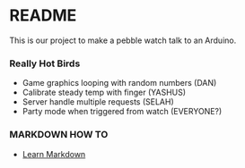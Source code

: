 # README #

This is our project to make a pebble watch talk to an Arduino.

### Really Hot Birds ###

* Game graphics looping with random numbers (DAN)
* Calibrate steady temp with finger (YASHUS)
* Server handle multiple requests (SELAH)
* Party mode when triggered from watch (EVERYONE?)


### MARKDOWN HOW TO ###
* [Learn Markdown](https://bitbucket.org/tutorials/markdowndemo)